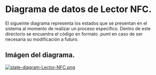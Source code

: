 # **Diagrama de datos de Lector NFC.**

El sigueinte diagrama representa los estados que se presentan en el sistema al momento de realizar un proceso especifico.
Dentro de este directorio se encuentra el código en formato .puml en caso de ser necesaria su modificación a futuro.

## Imágen del diagrama.
[![state-diagram-Lector-NFC.png](https://i.postimg.cc/VsDrZ056/state-diagram-Lector-NFC.png)](https://postimg.cc/qg6vzRsV)
